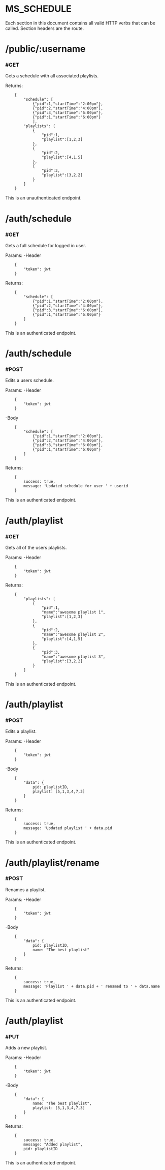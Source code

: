 # MS_SCHEDULE

Each section in this document contains all valid HTTP verbs that can
be called.  Section headers are the route.

# /public/:username

### #GET
Gets a schedule with all associated playlists.

        
Returns: 

        {
            "schedule": [
                {"pid":1,"startTime":"2:00pm"},
                {"pid":2,"startTime":"4:00pm"},
                {"pid":3,"startTime":"6:00pm"},
                {"pid":1,"startTime":"6:00pm"}
                ],
            "playlists": [
                {
                    "pid":1,
                    "playlist":[1,2,3]
                },
                {
                    "pid":2,
                    "playlist":[4,1,5]
                },
                {
                    "pid":3,
                    "playlist":[3,2,2]
                }
            ]
        }

This is an unauthenticated endpoint.

# /auth/schedule

### #GET
Gets a full schedule for logged in user.

Params:
-Header

        {
            "token": jwt
        }
        
Returns:

        {
            "schedule": [
                {"pid":1,"startTime":"2:00pm"},
                {"pid":2,"startTime":"4:00pm"},
                {"pid":3,"startTime":"6:00pm"},
                {"pid":1,"startTime":"6:00pm"}
            ]
        }

This is an authenticated endpoint.

# /auth/schedule

### #POST
Edits a users schedule.

Params:
-Header

        {
            "token": jwt
        }
-Body

        {
            "schedule": [
                {"pid":1,"startTime":"2:00pm"},
                {"pid":2,"startTime":"4:00pm"},
                {"pid":3,"startTime":"6:00pm"},
                {"pid":1,"startTime":"6:00pm"}
            ] 
        }
        
Returns:

        {
            success: true,
            message: 'Updated schedule for user ' + userid
        }

This is an authenticated endpoint.

# /auth/playlist

### #GET
Gets all of the users playlists.

Params:
-Header

        {
            "token": jwt
        }
        
Returns:

        {
            "playlists": [
                {
                    "pid":1,
                    "name":"awesome playlist 1",
                    "playlist":[1,2,3]
                },
                {
                    "pid":2,
                    "name":"awesome playlist 2",
                    "playlist":[4,1,5]
                },
                {
                    "pid":3,
                    "name":"awesome playlist 3",
                    "playlist":[3,2,2]
                }
            ]
        }

This is an authenticated endpoint.

# /auth/playlist

### #POST
Edits a playlist.

Params:
-Header

        {
            "token": jwt
        }
-Body

        {
            "data": {
                pid: playlistID,
                playlist: [5,1,3,4,7,3]
            }
        }
        
Returns:

        {
            success: true,
            message: 'Updated playlist ' + data.pid
        }

This is an authenticated endpoint.

# /auth/playlist/rename

### #POST
Renames a playlist.

Params:
-Header

        {
            "token": jwt
        }
-Body

        {
            "data": {
                pid: playlistID,
                name: "The best playlist"
            }
        }
        
Returns:

        {
            success: true,
            message: 'Playlist ' + data.pid + ' renamed to ' + data.name
        }

This is an authenticated endpoint.

# /auth/playlist

### #PUT
Adds a new playlist.

Params:
-Header

        {
            "token": jwt
        }
-Body

        {
            "data": {
                name: "The best playlist",
                playlist: [5,1,3,4,7,3]
            }
        }
        
Returns:

        {
            success: true,
            message: "Added playlist",
            pid: playlistID
        }

This is an authenticated endpoint.

